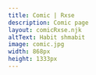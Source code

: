 ```yaml
---
title: Comic | Rxse
description: Comic page
layout: comicRxse.njk
altText: Habit shmabit
image: comic.jpg
width: 868px
height: 1333px
---
```

